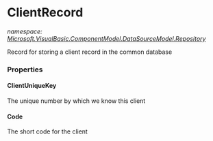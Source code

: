 ﻿# ClientRecord
_namespace: [Microsoft.VisualBasic.ComponentModel.DataSourceModel.Repository](./index.md)_

Record for storing a client record in the common database




### Properties

#### ClientUniqueKey
The unique number by which we know this client
#### Code
The short code for the client

